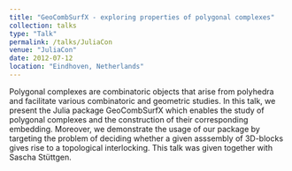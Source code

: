 ```yaml
---
title: "GeoCombSurfX - exploring properties of polygonal complexes"
collection: talks
type: "Talk"
permalink: /talks/JuliaCon
venue: "JuliaCon"
date: 2012-07-12
location: "Eindhoven, Netherlands"
---
```


Polygonal complexes are combinatoric objects that arise from polyhedra and facilitate various combinatoric and geometric studies. In this talk, we present the Julia package GeoCombSurfX which enables the study of polygonal complexes and the construction of their corresponding embedding. Moreover, we demonstrate the usage of our package by targeting the problem of deciding whether a given asssembly of 3D-blocks gives rise to a topological interlocking.
This talk was given together with Sascha Stüttgen.
